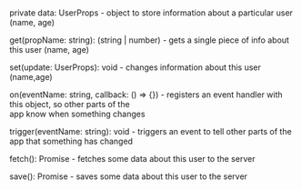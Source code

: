 # 

private data: UserProps - object to store information about a particular user (name, age)

get(propName: string): (string | number) - gets a single piece of info about this user (name, age)

set(update: UserProps): void - changes information about this user (name,age)

on(eventName: string, callback: () => {}) - registers an event handler with this object, so other parts of the    
app know when something changes   

trigger(eventName: string): void - triggers an event to tell other parts of the app that something has changed

fetch(): Promise - fetches some data about this user to the server

save(): Promise - saves some data about this user to the server
